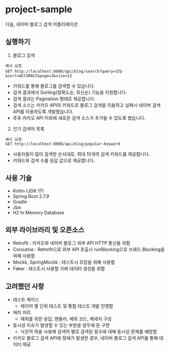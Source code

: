 # project-sample
다음, 네이버 블로그 검색 어플리케이션 

## 실행하기
1. 블로그 검색
~~~
예시 요청
GET http://localhost:8080/api/blog/search?query=코딩&sort=ACCURACY&page=2&size=13
~~~
- 키워드를 통해 블로그를 검색할 수 있습니다.
- 검색 결과에서 Sorting(정확도순, 최신순) 기능을 지원합니다.
- 검색 결과는 Pagination 형태로 제공합니다.
- 검색 소스는 카카오 API의 키워드로 블로그 검색을 이용하고 실패시 네이버 검색 API를 이용하도록 개발했습니다.
- 추후 카카오 API 이외에 새로운 검색 소스가 추가될 수 있도록 했습니다.

2. 인기 검색어 목록
~~~
예시 요청
GET http://localhost:8080/api/blog/popular-keyword
~~~
- 사용자들이 많이 검색한 순서대로, 최대 10개의 검색 키워드를 제공합니다.
- 키워드와 검색 수를 응답 값으로 제공합니다.

## 사용 기술
- Kotlin (JDK 17)
- Spring Boot 2.7.9
- Gradle
- Jpa
- H2 In Memory Database

## 외부 라이브러리 및 오픈소스
- Retrofit : 카카오와 네이버 블로그 외부 API HTTP 통신을 위함
- Coroutine : Retrofit으로 외부 API 호출시 runBlocking으로 쓰레드 Blocking을 위해 사용함
- Mockk, SpringMockk : 테스트시 모킹을 위해 사용함
- Faker : 테스트시 사용할 가짜 데이터 생성을 위함

## 고려했던 사항
* 테스트 케이스 
    * 레이어 별 단위 테스트 및 통합 테스트 개발 진행함
* 에러 처리
    * 예외를 위한 응답, 핸들러, 예외 코드, 메세지 구성
* 동시성 이슈가 발생할 수 있는 부분을 염두에 둔 구현
    * 낙관적 락을 사용해 검색어 별로 검색된 횟수에 대해 동시성 문제를 예방함
* 카카오 블로그 검색 API에 장애가 발생한 경우, 네이버 블로그 검색 API를 통해 데이터 제공
 
